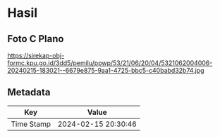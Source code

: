 # Hasil

## Foto C Plano

https://sirekap-obj-formc.kpu.go.id/3dd5/pemilu/ppwp/53/21/06/20/04/5321062004006-20240215-183021--6679e875-9aa1-4725-bbc5-c40babd32b74.jpg


## Metadata

| Key        | Value               |
| ---------- | ------------------- |
| Time Stamp | 2024-02-15 20:30:46 |



